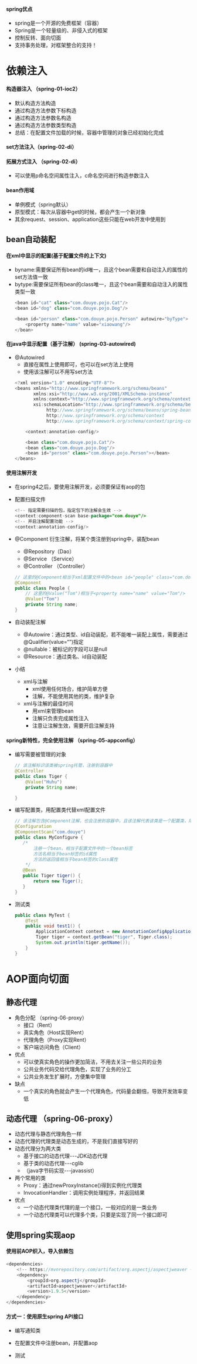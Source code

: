 #### spring优点
- spring是一个开源的免费框架（容器）
- Spring是一个轻量级的、非侵入式的框架
- 控制反转、面向切面
- 支持事务处理，对框架整合的支持！


# 依赖注入
#### 构造器注入 （spring-01-ioc2）
- 默认构造方法构造
- 通过构造方法参数下标构造
- 通过构造方法参数名构造
- 通过构造方法参数类型构造
- 总结：在配置文件加载的时候，容器中管理的对象已经初始化完成

#### set方法注入（spring-02-di）

#### 拓展方式注入 （spring-02-di）
- 可以使用p命名空间属性注入，c命名空间进行构造参数注入


#### bean作用域
- 单例模式（spring默认）
- 原型模式：每次从容器中get的时候，都会产生一个新对象
- 其余request、session、application这些只能在web开发中使用到

## bean自动装配
#### 在xml中显示的配置(基于配置文件的上下文)
- byname:需要保证所有bean的id唯一，且这个bean需要和自动注入的属性的set方法值一致
- bytype:需要保证所有bean的class唯一，且这个bean需要和自动注入的属性类型一致
    ```java
    <bean id="cat" class="com.douye.pojo.Cat"/>
    <bean id="dog" class="com.douye.pojo.Dog"/>
    
    <bean id="person" class="com.douye.pojo.Person" autowire="byType">
        <property name="name" value="xiaowang"/>
    </bean>
    ```
#### 在java中显示配置（基于注解） (spring-03-autowired)
- @Autowired
    - 直接在属性上使用即可，也可以在set方法上使用
    - 使用该注解可以不用写set方法
    ```java
    <?xml version="1.0" encoding="UTF-8"?>
    <beans xmlns="http://www.springframework.org/schema/beans"
           xmlns:xsi="http://www.w3.org/2001/XMLSchema-instance"
           xmlns:context="http://www.springframework.org/schema/context"
           xsi:schemaLocation="http://www.springframework.org/schema/beans
                http://www.springframework.org/schema/beans/spring-beans.xsd
                http://www.springframework.org/schema/context
                http://www.springframework.org/schema/context/spring-context.xsd">
    
        <context:annotation-config/>
    
        <bean class="com.douye.pojo.Cat"/>
        <bean class="com.douye.pojo.Dog"/>
        <bean id="person" class="com.douye.pojo.Person"></bean>
    </beans>
    ```

#### 使用注解开发
- 在spring4之后，要使用注解开发，必须要保证有aop的包
- 配置扫描文件
    ```java
    <!-- 指定需要扫描的包，指定包下的注解会生效 -->
    <context:component-scan base-package="com.douye"/>
    <!-- 开启注解配置功能 -->
    <context:annotation-config/>
    ```
- @Component 衍生注解，将某个类注册到spring中，装配bean
    - @Repository（Dao）
    - @Service （Service）
    - @Controller （Controller）
    ```java
    // 这里的@Component相当于xml配置文件中的<bean id="people" class="com.douye.pojo.People"></bean>
    @Component
    public class People {
        // 这里的@Value("Tom")相当于<property name="name" value="Tom"/>
        @Value("Tom")
        private String name;
    }
    ```
- 自动装配注解
    - @Autowire：通过类型、id自动装配，若不能唯一装配上属性，需要通过@Qualifier(value=“”)指定
    - @nullable：被标记的字段可以是null
    - @Resource：通过类名、id自动装配

- 小结
    - xml与注解
        - xml使用任何场合，维护简单方便
        - 注解，不能使用其他的类，维护复杂
    - xml与注解的最佳时间
        - 用xml来管理bean
        - 注解只负责完成属性注入
        - 注意让注解生效，需要开启注解支持
        
#### spring新特性，完全使用注解 （spring-05-appconfig）
- 编写需要被管理的对象
    ```java
    // 该注解标识该类被spring托管，注册到容器中
    @Controller
    public class Tiger {
        @Value("Huhu")
        private String name;
    
    }
    ```
- 编写配置类，用配置类代替xml配置文件
     ```java
    // 该注解包含@Component注解，也会注册到容器中，且该注解代表该类是一个配置类，用于代替之前的beans.xml配置文件
    @Configuration
    @ComponentScan("com.douye")
    public class MyConfigure {
        /*
            注册一个bean，相当于配置文件中的一个bean标签
            方法名相当于bean标签的id属性
            方法的返回值相当于bean标签的class属性
         */
        @Bean
        public Tiger tiger() {
            return new Tiger();
        }
    }
    ```
- 测试类
    ```java
    public class MyTest {
        @Test
        public void test1() {
            ApplicationContext context = new AnnotationConfigApplicationContext(MyConfigure.class);
            Tiger tiger = context.getBean("tiger", Tiger.class);
            System.out.println(tiger.getName());
        }
    }
    ```
  
# AOP面向切面
## 静态代理
- 角色分配 （spring-06-proxy）
    - 接口（Rent）
    - 真实角色（Host实现Rent）
    - 代理角色（Proxy实现Rent）
    - 客户端访问角色（Client）
- 优点
    - 可以使真实角色的操作更加简洁，不用去关注一些公共的业务
    - 公共业务代码交给代理角色，实现了业务的分工
    - 公共业务发生扩展时，方便集中管理
- 缺点
    - 一个真实的角色就会产生一个代理角色，代码量会翻倍，导致开发效率变低
    
## 动态代理 （spring-06-proxy）
- 动态代理与静态代理角色一样
- 动态代理的代理类是动态生成的，不是我们直接写好的
- 动态代理分为两大类
    - 基于接口的动态代理---JDK动态代理
    - 基于类的动态代理---cglib
    - （java字节码实现---javassist）
- 两个常用的类
    - Proxy：通过newProxyInstance()得到实例化代理类
    - InvocationHandler：调用实例处理程序，并返回结果
- 优点
    - 一个动态代理类代理的是一个接口，一般对应的是一类业务
    - 一个动态代理类可以代理多个类，只要是实现了同一个接口即可
 
## 使用spring实现aop
#### 使用前AOP织入，导入依赖包
```java
<dependencies>
    <!-- https://mvnrepository.com/artifact/org.aspectj/aspectjweaver -->
    <dependency>
        <groupId>org.aspectj</groupId>
        <artifactId>aspectjweaver</artifactId>
        <version>1.9.5</version>
    </dependency>
</dependencies>
```
#### 方式一：使用原生spring API接口
- 编写通知类

- 在配置文件中注册bean，并配置aop

- 测试